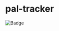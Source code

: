 # pal-tracker

![Badge](https://github.com/scb5304/pal-tracker/.github/workflows/pipeline.yml/badge.svg)
